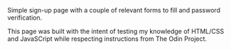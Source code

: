 Simple sign-up page with a couple of relevant forms to fill and password verification.

This page was built with the intent of testing my knowledge of HTML/CSS and JavaSCript while respecting instructions from The Odin Project.

